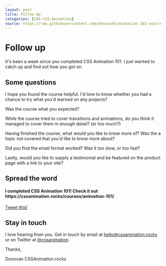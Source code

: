 ```yaml
---
layout: post
title: Follow Up
categories: [101-CSS-Animation]
source: https://raw.githubusercontent.com/donovanh/animation-101-source/master/src/_posts/2015-03-01-101W5D5FU.md
---
```


# Follow up

It's been a week since you completed CSS Animation 101. I just wanted to catch up and find out how you got on.

## Some questions

I hope you found the course helpful. I'd love to know whether you had a chance to try what you'd learned on any projects?

Was the course what you expected?

While the course tried to cover transitions and animations, do you think it managed to cover them in enough detail? (or too much?)

Having finished the course, what would you like to know more of? Was the a topic not covered that you'd like to know more about?

Did you find the email format worked? Was it too slow, or too fast?

Lastly, would you like to supply a testimonial and be featured on the product page with a link to your site? 

## Spread the word

<div class="callout">
  <h4>I completed CSS Animation 101! Check it out https://cssanimation.rocks/courses/animation-101/</h4>
  <p><a href="https://twitter.com/intent/tweet/?text=I%20completed%20CSS%20Animation%20101!%20Check%20it%20out&url=https%3A%2F%2Fcssanimation.rocks%2Fcourses%2Fanimation-101%2F">Tweet this!</a></p>
</div>

## Stay in touch

I love hearing from you. Get in touch by email at [hello@cssanimation.rocks](mailto:hello@cssanimation.rocks) or on Twitter at [@cssanimation](https://twitter.com/cssanimation). 

Thanks,

Donovan
CSSAnimation.rocks
